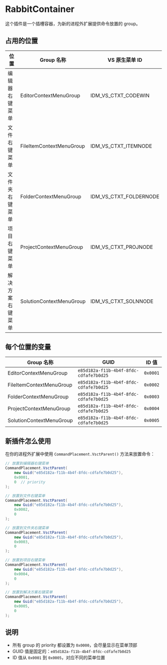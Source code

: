 # RabbitContainer

这个插件是一个插槽容器，为新的进程外扩展提供命令放置的 group。

## 占用的位置

| 位置 | Group 名称 | VS 原生菜单 ID |
|------|-----------|---------------|
| 编辑器右键菜单 | EditorContextMenuGroup | IDM_VS_CTXT_CODEWIN |
| 文件右键菜单 | FileItemContextMenuGroup | IDM_VS_CTXT_ITEMNODE |
| 文件夹右键菜单 | FolderContextMenuGroup | IDM_VS_CTXT_FOLDERNODE |
| 项目右键菜单 | ProjectContextMenuGroup | IDM_VS_CTXT_PROJNODE |
| 解决方案右键菜单 | SolutionContextMenuGroup | IDM_VS_CTXT_SOLNNODE |

## 每个位置的变量

| Group 名称 | GUID | ID 值 |
|-----------|------|------|
| EditorContextMenuGroup | `e85d182a-f11b-4b4f-8fdc-cdfafe7b0d25` | `0x0001` |
| FileItemContextMenuGroup | `e85d182a-f11b-4b4f-8fdc-cdfafe7b0d25` | `0x0002` |
| FolderContextMenuGroup | `e85d182a-f11b-4b4f-8fdc-cdfafe7b0d25` | `0x0003` |
| ProjectContextMenuGroup | `e85d182a-f11b-4b4f-8fdc-cdfafe7b0d25` | `0x0004` |
| SolutionContextMenuGroup | `e85d182a-f11b-4b4f-8fdc-cdfafe7b0d25` | `0x0005` |

## 新插件怎么使用

在你的进程外扩展中使用 `CommandPlacement.VsctParent()` 方法来放置命令：

```csharp
// 放置到编辑器右键菜单
CommandPlacement.VsctParent(
    new Guid("e85d182a-f11b-4b4f-8fdc-cdfafe7b0d25"),
    0x0001,
    0  // priority
);

// 放置到文件右键菜单
CommandPlacement.VsctParent(
    new Guid("e85d182a-f11b-4b4f-8fdc-cdfafe7b0d25"),
    0x0002,
    0
);

// 放置到文件夹右键菜单
CommandPlacement.VsctParent(
    new Guid("e85d182a-f11b-4b4f-8fdc-cdfafe7b0d25"),
    0x0003,
    0
);

// 放置到项目右键菜单
CommandPlacement.VsctParent(
    new Guid("e85d182a-f11b-4b4f-8fdc-cdfafe7b0d25"),
    0x0004,
    0
);

// 放置到解决方案右键菜单
CommandPlacement.VsctParent(
    new Guid("e85d182a-f11b-4b4f-8fdc-cdfafe7b0d25"),
    0x0005,
    0
);
```

## 说明

- 所有 group 的 priority 都设置为 `0x0000`，会尽量显示在菜单顶部
- GUID 值是固定的：`e85d182a-f11b-4b4f-8fdc-cdfafe7b0d25`
- ID 值从 `0x0001` 到 `0x0005`，对应不同的菜单位置
